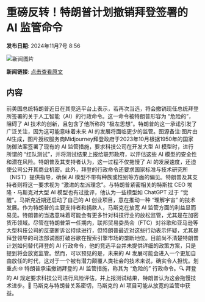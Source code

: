 # 重磅反转！特朗普计划撤销拜登签署的 AI 监管命令

**发布日期**: 2024年11月7号 8:56

![新闻图片](https://pic.chinaz.com/picmap/202304201630363728_5.jpg)

**新闻链接**: [点击查看原文](https://www.aibase.com/zh/news/13051)

## 内容

前美国总统特朗普近日在其竞选平台上表示，若再次当选，将会撤销现任总统拜登所签署的关于人工智能（AI）的行政命令。这一命令被特朗普形容为 “危险的”，阻碍了 AI 技术的创新，且包含了他所称的 “极左思想”。特朗普的这一承诺引发了广泛关注，因为这可能意味着未来 AI 的发展将面临更少的监管。图源备注:图片由AI生成，图片授权服务商Midjourney拜登政府于2023年10月根据1950年的国家防御法案签署了现有的 AI 监管措施，要求科技公司在开发大型 AI 模型时，进行所谓的 “红队测试”，并将测试结果上报给联邦政府，以评估这些 AI 模型的安全性和潜在风险。特朗普及其支持者认为，这一过程不仅拖慢了 AI 的发展速度，还迫使公司公开其商业机密。此外，拜登的行政命令还要求国家标准与技术研究所（NIST）提供指导，确保 AI 模型不带有种族或性别等方面的偏见。特朗普及其支持者则将这一要求视为 “激进的左派理念”。与特朗普紧密相关的特斯拉 CEO 埃隆・马斯克对大型 AI 模型也有过批评，他认为一些模型如 ChatGPT 过于 “觉醒”。马斯克近期还启动了自己的 AI 创业项目，意在推动一种 “理解宇宙” 的技术发展。作为特朗普的主要支持者和捐款人，马斯克在放宽 AI 监管方面的利益显而易见。特朗普的当选意味着可能会有更多针对科技行业的放松监管，尤其是在加密货币领域。尽管在特朗普第一任期内，联邦贸易委员会（FTC）对谷歌和亚马逊等大型科技公司的反垄断诉讼持续进行，但特朗普最近对这些行动表示怀疑，尤其是拜登领导的司法部试图打破谷歌在搜索引擎市场的垄断地位。目前尚不清楚特朗普计划如何替代拜登的 AI 行政命令，他的竞选平台并未提供详细的政策方案，只是提到将会放宽监管。然而，可以预见的是，未来的 AI 发展可能会进入一个更加自由放任的时代，这对于一个被有潜力颠覆人类社会的技术来说，确实令人担忧。划重点:🌐 特朗普承诺撤销拜登的 AI 监管措施，称其为 “危险的” 行政命令。🔍 拜登的 AI 规定要求科技公司进行风险评估，并上报测试结果，特朗普认为这会拖慢技术进步。🤖 马斯克与特朗普关系密切，马斯克的 AI 项目可能从放宽的监管中获益。
